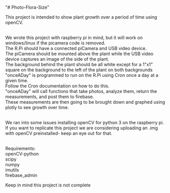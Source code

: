 "# Photo-Flora-Size"

This project is intended to show plant growth over a period of time using openCV.<br><br>

We wrote this project with raspberry pi in mind, but it will work on windows/linux if the picamera code is removed.<br>
The R.Pi should have a connected piCamera and USB video device.<br>
The piCamera should be mounted above the plant while the USB video device captures an image of the side of the plant.<br>
The background behind the plant should be all white except for a 1"x1" square on the background to the left of the plant on both backgrounds<br>
"onceADay" is programmed to run on the R.Pi using Cron once a day at a given time.<br>
Follow the Cron documentation on how to do this.<br>
"onceADay" will call functions that take photos, analyze them, return the measurements, and post them to firebase.<br>
These measurements are then going to be brought down and graphed using plotly to see growth over time.<br><br>

We ran into some issues installing openCV for python 3 on the raspberry pi. If you want to replicate this project we are considering uploading an .img with openCV preinstalled- keep an eye out for that.<br><br>


Requirements:<br>
openCV-python<br>
scipy<br>
numpy<br>
imutils<br>
firebase_admin<br>

Keep in mind this project is not complete<br>




